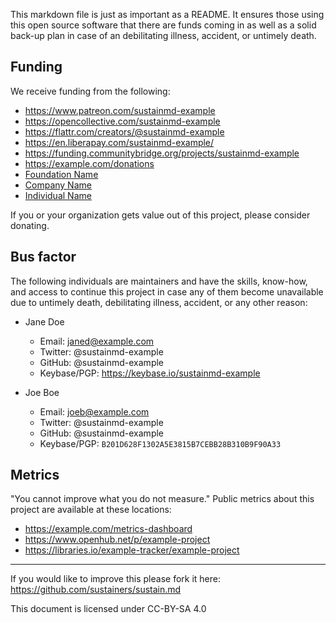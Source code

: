 This markdown file is just as important as a README. It ensures those using this open source software that there are funds coming in as well as a solid back-up plan in case of an debilitating illness, accident, or untimely death.

## Funding
We receive funding from the following:

* https://www.patreon.com/sustainmd-example
* https://opencollective.com/sustainmd-example
* https://flattr.com/creators/@sustainmd-example
* https://en.liberapay.com/sustainmd-example/
* https://funding.communitybridge.org/projects/sustainmd-example
* https://example.com/donations
* [Foundation Name](https://example.com/foundation-url)
* [Company Name](https://example.com/company-url)
* [Individual Name](https://example.com/individual-url)

If you or your organization gets value out of this project, please consider donating.

## Bus factor
The following individuals are maintainers and have the skills, know-how, and access to continue this project in case any of them become unavailable due to untimely death, debilitating illness, accident, or any other reason:

* Jane Doe
  * Email: janed@example.com
  * Twitter: @sustainmd-example
  * GitHub: @sustainmd-example
  * Keybase/PGP: https://keybase.io/sustainmd-example


* Joe Boe
  * Email: joeb@example.com
  * Twitter: @sustainmd-example
  * GitHub: @sustainmd-example
  * Keybase/PGP: `B201D628F1302A5E3815B7CEBB28B310B9F90A33`

## Metrics
"You cannot improve what you do not measure." 
Public metrics about this project are available at these locations:

* https://example.com/metrics-dashboard
* https://www.openhub.net/p/example-project
* https://libraries.io/example-tracker/example-project



---

If you would like to improve this please fork it here: https://github.com/sustainers/sustain.md

This document is licensed under CC-BY-SA 4.0
